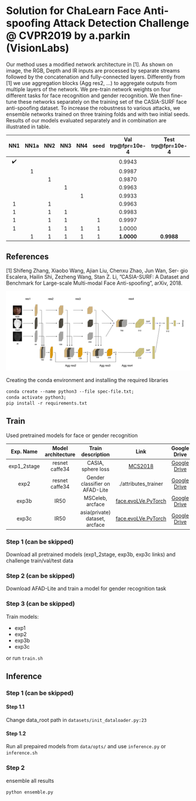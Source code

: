# Solution for ChaLearn Face Anti-spoofing Attack Detection Challenge @ CVPR2019 by a.parkin (VisionLabs)

Our method uses a modified network architecture in [1]. As shown on image, the RGB, Depth and IR inputs are processed by separate streams followed by the concatenation and fully-connected layers. Differently from [1] we use aggregation blocks (Agg res2, ...) to aggregate outputs from multiple layers of the network. We pre-train network weights on four different tasks for face recognition and gender recognition. We then fine- tune these networks separately on the training set of the CASIA-SURF face anti-spoofing dataset. To increase the robustness to various attacks, we ensemble networks trained on three training folds and with two initial seeds. Results of our models evaluated separately and in combination are illustrated in table.

| NN1 | NN1a | NN2 | NN3 | NN4 | seed | Val trp@fpr=10e-4 | Test trp@fpr=10e-4 |
|:-----:|:------:|:-----:|:-----:|:-----:|:------:|:-------------------:|:--------------------:|
|:heavy_check_mark:|      |     |     |     |      | 0.9943            |                    |
|     |   1  |     |     |     |      | 0.9987            |                    |
|     |      | 1   |     |     |      | 0.9870            |                    |
|     |      |     | 1   |     |      | 0.9963            |                    |
|     |      |     |     | 1   |      | 0.9933            |                    |
| 1   |      | 1   |     |     |      | 0.9963            |                    |
| 1   |      | 1   | 1   |     |      | 0.9983            |                    |
| 1   |      | 1   | 1   |     | 1    | 0.9997            |                    |
| 1   |      | 1   | 1   | 1   | 1    | 1.0000            |                    |
|     | 1    | 1   | 1   | 1   | 1    | **1.0000**|**0.9988**|


## References
[1] Shifeng Zhang, Xiaobo Wang, Ajian Liu, Chenxu Zhao, Jun Wan, Ser- gio Escalera, Hailin Shi, Zezheng Wang, Stan Z. Li, ”CASIA-SURF: A Dataset and Benchmark for Large-scale Multi-modal Face Anti-spoofing”, arXiv, 2018.

![Alt text](fact_sheets/figures/net.jpg?raw=true "Network Architecture")

Сreating the conda environment and installing the required libraries

```
conda create --name python3 --file spec-file.txt;
conda activate python3;
pip install -r requirements.txt
```


## Train
Used pretrained models for face or gender recognition

|Exp. Name|Model architecture|Train description|Link|Google Drive|
|:---:|:------------:|:-------------:|:--------:|:---------:|
|exp1_2stage|resnet caffe34|CASIA, sphere loss|[MCS2018](https://github.com/AlexanderParkin/MCS2018.Baseline)|[Google Drive](https://drive.google.com/open?id=1dnfh7rSrGV9_ROQ6TcRU6O1Kn0ZP5kEQ)|
|exp2|resnet caffe34|Gender classifier on AFAD-Lite|./attributes_trainer|[Google Drive](https://drive.google.com/open?id=1-0bM0OV6hgxDWv7f4JvdZRepbfW46k4a)|
|exp3b|IR50|MSCeleb, arcface|[face.evoLVe.PyTorch](https://github.com/ZhaoJ9014/face.evoLVe.PyTorch#Model-Zoo)|[Google Drive](https://drive.google.com/open?id=1-1yfxGjz_6YRsSSpeZPZPjlhJRmkbthe)|
|exp3c|IR50|asia(private) dataset, arcface|[face.evoLVe.PyTorch](https://github.com/ZhaoJ9014/face.evoLVe.PyTorch#Model-Zoo)|[Google Drive](https://drive.google.com/open?id=1-DFXeauUKY0O5-1KWQ0-Ojyu0Nzpf84H)|


### Step 1 (can be skipped)
Download all pretrained models (exp1_2stage, exp3b, exp3c links) and challenge train/val/test data

### Step 2 (can be skipped)
Download AFAD-Lite and train a model for gender recognition task

### Step 3 (can be skipped)

Train models:

* exp1
* exp2
* exp3b
* exp3c

or run ```train.sh```

## Inference
### Step 1 (can be skipped)
#### Step 1.1
Change data_root path in ```datasets/init_dataloader.py:23```
#### Step 1.2
Run all prepaired models from ```data/opts/``` and 
use ```inference.py``` or ```inference.sh```

### Step 2
ensemble all results

```
python ensemble.py
```
